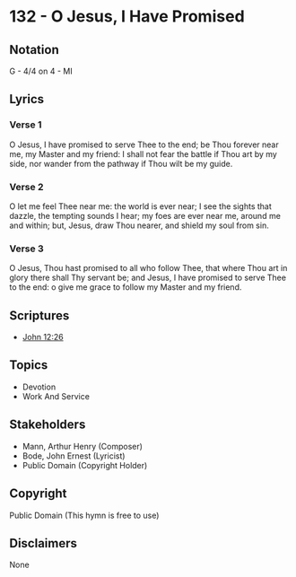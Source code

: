 # 132 - O Jesus, I Have Promised

## Notation

G - 4/4 on 4 - MI

## Lyrics

### Verse 1

O Jesus, I have promised to serve Thee to the end; be Thou forever near me, my Master and my friend: I shall not fear the battle if Thou art by my side, nor wander from the pathway if Thou wilt be my guide.

### Verse 2

O let me feel Thee near me: the world is ever near; I see the sights that dazzle, the tempting sounds I hear; my foes are ever near me, around me and within; but, Jesus, draw Thou nearer, and shield my soul from sin.

### Verse 3

O Jesus, Thou hast promised to all who follow Thee, that where Thou art in glory there shall Thy servant be; and Jesus, I have promised to serve Thee to the end: o give me grace to follow my Master and my friend.


## Scriptures

- [John 12:26](https://www.biblegateway.com/passage/?search=John%2012%3A26)

## Topics

- Devotion
- Work And Service

## Stakeholders

- Mann, Arthur Henry (Composer)
- Bode, John Ernest (Lyricist)
- Public Domain (Copyright Holder)

## Copyright

Public Domain
(This hymn is free to use)

## Disclaimers

None

